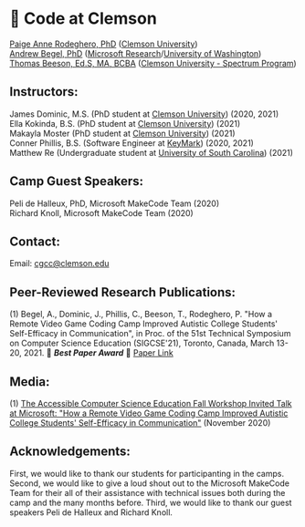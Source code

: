 
# :tiger2: Code at Clemson 
[Paige Anne Rodeghero, PhD](paigerodeghero.com) ([Clemson University](http://www.clemson.edu/))    
[Andrew Begel, PhD](https://andrewbegel.com/) ([Microsoft Research](http://www.clemson.edu/)/[University of Washington](http://www.washington.edu/))    
[Thomas Beeson, Ed.S, MA, BCBA](https://www.clemson.edu/academics/studentaccess/contact-us.html) ([Clemson University - Spectrum Program](https://www.clemson.edu/academics/studentaccess/autism-transition.html))

## Instructors:
James Dominic, M.S. (PhD student at [Clemson University](http://www.clemson.edu/)) (2020, 2021)  
Ella Kokinda, B.S. (PhD student at [Clemson University](http://www.clemson.edu/)) (2021)   
Makayla Moster (PhD student at [Clemson University](http://www.clemson.edu/)) (2021)  
Conner Phillis, B.S. (Software Engineer at [KeyMark](https://www.keymarkinc.com/)) (2020, 2021)  
Matthew Re (Undergraduate student at [University of South Carolina](https://sc.edu/)) (2021) 

## Camp Guest Speakers:
Peli de Halleux, PhD, Microsoft MakeCode Team (2020)   
Richard Knoll, Microsoft MakeCode Team (2020)

## Contact:
Email: cgcc@clemson.edu

## Peer-Reviewed Research Publications:
(1) Begel, A., Dominic, J., Phillis, C., Beeson, T., Rodeghero, P. "How a Remote Video Game Coding Camp Improved Autistic College Students' Self-Efficacy in Communication", in Proc. of the 51st Technical Symposium on Computer Science Education (SIGCSE'21), Toronto, Canada, March 13-20, 2021. :tada: **_Best Paper Award_** :tada: [Paper Link](https://www.microsoft.com/en-us/research/publication/how-a-remote-video-game-coding-camp-improved-autistic-college-students-self-efficacy-in-communication/) 

## Media:
(1) [The Accessible Computer Science Education Fall Workshop Invited Talk at Microsoft: "How a Remote Video Game Coding Camp Improved Autistic College Students' Self-Efficacy in Communication"](https://www.microsoft.com/en-us/research/video/how-a-remote-video-game-coding-camp-improved-autistic-college-students-self-efficacy-in-communication/) (November 2020)

## Acknowledgements:
First, we would like to thank our students for participanting in the camps.  Second, we would like to give a loud shout out to the Microsoft MakeCode Team for their all of their assistance with technical issues both during the camp and the many months before. Third, we would like to thank our guest speakers Peli de Halleux and Richard Knoll.




